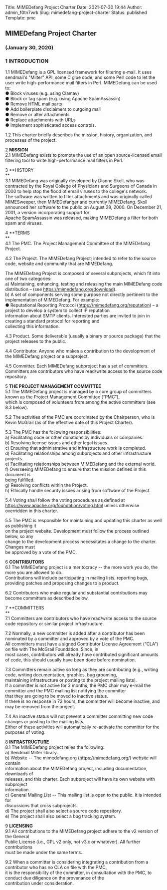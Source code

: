 Title: MIMEDefang Project Charter
Date: 2021-07-30 19:44
Author: admin_f0tn7wrk
Slug: mimedefang-project-charter
Status: published
Template: pmc


## MIMEDefang Project Charter

### (January 30, 2020)

### 1 **INTRODUCTION**

1.1 MIMEDefang is a GPL licensed framework for filtering e-mail. It uses sendmail's "Milter" API, some C glue code, and some Perl code to let the user write high-performance mail filters in Perl. MIMEDefang can be used to:  
● Block viruses (e.g. using Clamav)  
● Block or tag spam (e.g. using Apache SpamAssassin)  
● Remove HTML mail parts  
● Add boilerplate disclaimers to outgoing mail  
● Remove or alter attachments  
● Replace attachments with URLs  
● Implement sophisticated access controls.  

1.2 This charter briefly describes the mission, history, organization, and processes of the project.  

2 **MISSION**  
2.1 MIMEDefang exists to promote the use of an open source-licensed email filtering tool to write high-performance mail filters in Perl.  

3 **HISTORY  
**  
3.1 MIMEDefang was originally developed by Dianne Skoll, who was contracted by the Royal College of Physicians and Surgeons of Canada in 2000 to help stop the flood of email viruses to the college's network.  
The software was written to filter attachments and was originally called MIMESweeper, then MIMEDefanger and currently MIMEDefang.
Skoll announced her software to the public on August 28, 2000. On December 21, 2001, a version incorporating support for  
Apache SpamAssassin was released, making MIMEDefang a filter for both spam and viruses.  

4 **TERMS  
**  
4.1 The PMC. The Project Management Committee of the MIMEDefang Project.  

4.2 The Project. The MIMEDefang Project; intended to refer to the source code, website and community that are MIMEDefang.  

The MIMEDefang Project is composed of several subprojects, which fit into one of two categories:  
a) Maintaining, enhancing, testing and releasing the main MIMEDefang code distribution – (see https://mimedefang.org/download).  
b) A set of components serving some purpose not directly pertinent to the implementation of MIMEDefang. For example:  
● Reputational Reporting Protocol (https://mimedefang.org/reputation) – a project to develop a system to collect IP reputation  
information about SMTP clients. Interested parties are invited to join in creating a standard protocol for reporting and  
collecting this information.  

4.3 Product. Some deliverable (usually a binary or source package) that the project releases to the public.  

4.4 Contributor. Anyone who makes a contribution to the development of the MIMEDefang project or a subproject.  

4.5 Committer. Each MIMEDefang subproject has a set of committers. Committers are contributors who have read/write access to the source code repository.  

5 **THE PROJECT MANAGEMENT COMMITTEE**  
5.1 The MIMEDefang project is managed by a core group of committers known as the Project Management Committee (“PMC”),  
which is composed of volunteers from among the active committers (see 8.3 below).  

5.2 The activities of the PMC are coordinated by the Chairperson, who is Kevin McGrail (as of the effective date of this Project Charter).  

5.3 The PMC has the following responsibilities:  
a) Facilitating code or other donations by individuals or companies.  
b) Resolving license issues and other legal issues.  
c) Ensuring that administrative and infrastructure work is completed.  
d) Facilitating relationships among subprojects and other infrastructure projects.  
e) Facilitating relationships between MIMEDefang and the external world.  
f) Overseeing MIMEDefang to ensure that the mission defined in this document is  
being fulfilled.  
g) Resolving conflicts within the Project.  
h) Ethically handle security issues arising from software of the Project.  

5.4 Voting shall follow the voting procedures as defined at  
https://www.apache.org/foundation/voting.html unless otherwise overridden in this charter.  

5.5 The PMC is responsible for maintaining and updating this charter as well as publishing it  
on the project website. Development must follow the process outlined below, so any  
change to the development process necessitates a change to the charter. Changes must  
be approved by a vote of the PMC.  

6 **CONTRIBUTORS**  
6.1 The MIMEDefang project is a meritocracy -- the more work you do, the more you are allowed to do.  
Contributions will include participating in mailing lists, reporting bugs, providing patches and proposing changes to a product.  

6.2 Contributors who make regular and substantial contributions may become committers as described below.  

7 **COMMITTERS  
**  
7.1 Committers are contributors who have read/write access to the source code repository or similar project infrastructure.  

7.2 Normally, a new committer is added after a contributor has been nominated by a committer and approved by a vote of the PMC.  
All committers must have a signed Contributor License Agreement (“CLA”) on file with The McGrail Foundation. Since, in  
most cases, contributors will already have contributed significant amounts of code, this should usually have been done before nomination.  

7.3 Committers remain active so long as they are contributing (e.g., writing code, writing documentation, graphics, bug grooming,  
maintaining infrastructure or posting to the project mailing lists).  
If a committer is not active for 3 months, the PMC chair may e-mail the committer and the PMC mailing list notifying the committer  
that they are going to be moved to inactive status.  
If there is no response in 72 hours, the committer will become inactive, and may be removed from the project.  

7.4 An inactive status will not prevent a committer committing new code changes or posting to the mailing lists.  
Either of these activities will automatically re-activate the committer for the purposes of voting.  

8 **INFRASTRUCTURE**  
8.1 The MIMEDefang project relies the following:  
a) Sendmail Milter library.  
b) Website -- The mimedefang.org (https://mimedefang.org/) website will contain  
information about the MIMEDefang project, including documentation, downloads of  
releases, and this charter. Each subproject will have its own website with subproject  
information.  
c) General Mailing List -- This mailing list is open to the public. It is intended for  
discussions that cross subprojects.  
d) The project shall also select a source code repository.  
e) The project shall also select a bug tracking system.  

9 **LICENSING**  
9.1 All contributions to the MIMEDefang project adhere to the v2 version of the General  
Public License (i.e., GPL v2 only, not v3.x or whatever). All further contributions  
must be made under the same terms.  

9.2 When a committer is considering integrating a contribution from a contributor who has no CLA on file with the PMC,  
it is the responsibility of the committer, in consultation with the PMC, to conduct due diligence on the provenance of the  
contribution under consideration.
